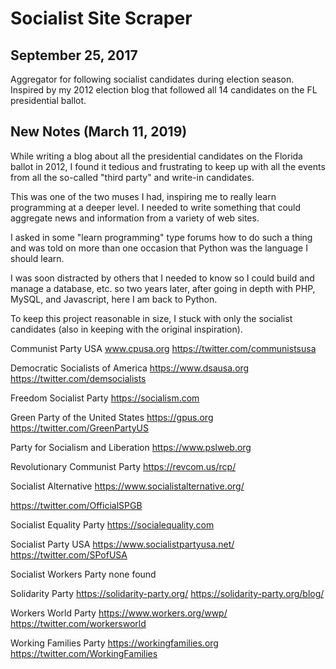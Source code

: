 # Socialist Site Scraper
## September 25, 2017
Aggregator for following socialist candidates during election season. Inspired by my 2012 election blog that followed all 14 candidates on the FL presidential ballot.

## New Notes (March 11, 2019)
While writing a blog about all the presidential candidates on the Florida ballot in 2012, I found it tedious and frustrating to keep up with all the events from all the so-called "third party" and write-in candidates.

This was one of the two muses I had, inspiring me to really learn programming at a deeper level. I needed to write something that could aggregate news and information from a variety of web sites. 

I asked in some "learn programming" type forums how to do such a thing and was told on more than one occasion that Python was the language I should learn. 

I was soon distracted by others that I needed to know so I could build and manage a database, etc. so two years later, after going in depth with PHP, MySQL, and Javascript, here I am back to Python. 

To keep this project reasonable in size, I stuck with only the socialist candidates (also in keeping with the original inspiration). 

Communist Party USA
www.cpusa.org
https://twitter.com/communistsusa

Democratic Socialists of America
https://www.dsausa.org
https://twitter.com/demsocialists

Freedom Socialist Party
https://socialism.com

Green Party of the United States
https://gpus.org
https://twitter.com/GreenPartyUS

Party for Socialism and Liberation
https://www.pslweb.org

Revolutionary Communist Party
https://revcom.us/rcp/

Socialist Alternative
https://www.socialistalternative.org/

https://twitter.com/OfficialSPGB

Socialist Equality Party
https://socialequality.com

Socialist Party USA
https://www.socialistpartyusa.net/
https://twitter.com/SPofUSA

Socialist Workers Party
none found

Solidarity Party
https://solidarity-party.org/
https://solidarity-party.org/blog/

Workers World Party
https://www.workers.org/wwp/
https://twitter.com/workersworld

Working Families Party
https://workingfamilies.org
https://twitter.com/WorkingFamilies

